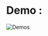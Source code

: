 
# Demo : 

![Demos](https://github.com/Prathyusha-Guduru/Data/blob/master/Facial%20Landmarking.gif)


